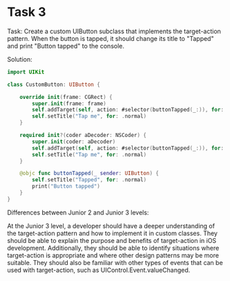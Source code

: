 # Task 3

Task: Create a custom UIButton subclass that implements the target-action
pattern. When the button is tapped, it should change its title to "Tapped" and
print "Button tapped" to the console.

Solution:

```swift
import UIKit

class CustomButton: UIButton {

    override init(frame: CGRect) {
        super.init(frame: frame)
        self.addTarget(self, action: #selector(buttonTapped(_:)), for: .touchUpInside)
        self.setTitle("Tap me", for: .normal)
    }

    required init?(coder aDecoder: NSCoder) {
        super.init(coder: aDecoder)
        self.addTarget(self, action: #selector(buttonTapped(_:)), for: .touchUpInside)
        self.setTitle("Tap me", for: .normal)
    }

    @objc func buttonTapped(_ sender: UIButton) {
        self.setTitle("Tapped", for: .normal)
        print("Button tapped")
    }
}
```

Differences between Junior 2 and Junior 3 levels:

At the Junior 3 level, a developer should have a deeper understanding of the
target-action pattern and how to implement it in custom classes. They should be
able to explain the purpose and benefits of target-action in iOS development.
Additionally, they should be able to identify situations where target-action is
appropriate and where other design patterns may be more suitable. They should
also be familiar with other types of events that can be used with target-action,
such as UIControl.Event.valueChanged.
